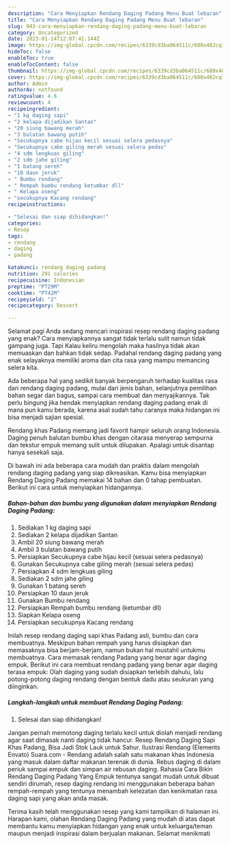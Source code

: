 ```yaml
---
description: "Cara Menyiapkan Rendang Daging Padang Menu Buat lebaran"
title: "Cara Menyiapkan Rendang Daging Padang Menu Buat lebaran"
slug: 943-cara-menyiapkan-rendang-daging-padang-menu-buat-lebaran
category: Uncategorized
date: 2023-01-14T12:07:41.144Z
image: https://img-global.cpcdn.com/recipes/6339cd3ba064511c/680x482cq70/rendang-daging-padang-foto-resep-utama.jpg
hideToc: false
enableToc: true
enableTocContent: false
thumbnail: https://img-global.cpcdn.com/recipes/6339cd3ba064511c/680x482cq70/rendang-daging-padang-foto-resep-utama.jpg
cover: https://img-global.cpcdn.com/recipes/6339cd3ba064511c/680x482cq70/rendang-daging-padang-foto-resep-utama.jpg
author: Admin
authorAv: notfound
ratingvalue: 4.6
reviewcount: 4
recipeingredient:
- "1 kg daging sapi"
- "2 kelapa dijadikan Santan"
- "20 siung bawang merah"
- "3 bulatan bawang putih"
- "Secukupnya cabe hijau kecil sesuai selera pedasnya"
- "Secukupnya cabe giling merah sesuai selera pedas"
- "4 sdm lengkuas giling"
- "2 sdm jahe giling"
- "1 batang sereh"
- "10 daun jeruk"
- " Bumbu rendang"
- " Rempah bumbu rendang ketumbar dll"
- " Kelapa oseng"
- "secukupnya Kacang rendang"
recipeinstructions:

- "Selesai dan siap dihidangkan!"
categories:
- Resep
tags:
- rendang
- daging
- padang

katakunci: rendang daging padang 
nutrition: 291 calories
recipecuisine: Indonesian
preptime: "PT29M"
cooktime: "PT42M"
recipeyield: "2"
recipecategory: Dessert

---
```



Selamat pagi Anda sedang mencari inspirasi resep rendang daging padang yang enak? Cara menyiapkannya sangat tidak terlalu sulit namun tidak gampang juga. Tapi Kalau keliru mengolah maka hasilnya tidak akan memuaskan dan bahkan tidak sedap. Padahal rendang daging padang yang enak selayaknya memiliki aroma dan cita rasa yang mampu memancing selera kita.


Ada beberapa hal yang sedikit banyak berpengaruh terhadap kualitas rasa dari rendang daging padang, mulai dari jenis bahan, selanjutnya pemilihan bahan segar dan bagus, sampai cara membuat dan menyajikannya. Tak perlu bingung jika hendak menyiapkan rendang daging padang enak di mana pun kamu berada, karena asal sudah tahu caranya maka hidangan ini bisa menjadi sajian spesial.

Rendang khas Padang memang jadi favorit hampir seluruh orang Indonesia. Daging penuh balutan bumbu khas dengan citarasa menyerap sempurna dan tekstur empuk memang sulit untuk dilupakan. Apalagi untuk disantap hanya sesekali saja.


Di bawah ini ada beberapa cara mudah dan praktis dalam mengolah rendang daging padang yang siap dikreasikan. Kamu bisa menyiapkan Rendang Daging Padang memakai 14 bahan dan 0 tahap pembuatan. Berikut ini cara untuk menyiapkan hidangannya.

<!--inarticleads1-->

##### Bahan-bahan dan bumbu yang digunakan dalam menyiapkan Rendang Daging Padang:

1. Sediakan 1 kg daging sapi
1. Sediakan 2 kelapa dijadikan Santan
1. Ambil 20 siung bawang merah
1. Ambil 3 bulatan bawang putih
1. Persiapkan Secukupnya cabe hijau kecil (sesuai selera pedasnya)
1. Gunakan Secukupnya cabe giling merah (sesuai selera pedas)
1. Persiapkan 4 sdm lengkuas giling
1. Sediakan 2 sdm jahe giling
1. Gunakan 1 batang sereh
1. Persiapkan 10 daun jeruk
1. Gunakan  Bumbu rendang
1. Persiapkan  Rempah bumbu rendang (ketumbar dll)
1. Siapkan  Kelapa oseng
1. Persiapkan secukupnya Kacang rendang


Inilah resep rendang daging sapi khas Padang asli, bumbu dan cara membuatnya. Meskipun bahan rempah yang harus disiapkan dan memasaknya bisa berjam-berjam, namun bukan hal mustahil untukmu membuatnya. Cara memasak rendang Padang yang benar agar daging empuk. Berikut ini cara membuat rendang padang yang benar agar daging terasa empuk: Olah daging yang sudah disiapkan terlebih dahulu, lalu potong-potong daging rendang dengan bentuk dadu atau seukuran yang diinginkan. 

<!--inarticleads2-->

##### Langkah-langkah untuk membuat Rendang Daging Padang:


1. Selesai dan siap dihidangkan!

Jangan pernah memotong daging terlalu kecil untuk diolah menjadi rendang agar saat dimasak nanti daging tidak hancur. Resep Rendang Daging Sapi Khas Padang, Bisa Jadi Stok Lauk untuk Sahur. Ilustrasi Rendang (Elements Envato) Suara.com - Rendang adalah salah satu makanan khas Indonesia yang masuk dalam daftar makanan terenak di dunia. Rebus daging di dalam periuk sampai empuk dan simpan air rebusan daging. Rahasia Cara Bikin Rendang Daging Padang Yang Empuk tentunya sangat mudah untuk dibuat sendiri dirumah, resep daging rendang ini menggunakan beberapa bahan rempah-rempah yang tentunya menambah kelezatan dan kenikmatan rasa daging sapi yang akan anda masak. 

Terima kasih telah menggunakan resep yang kami tampilkan di halaman ini. Harapan kami, olahan Rendang Daging Padang yang mudah di atas dapat membantu kamu menyiapkan hidangan yang enak untuk keluarga/teman maupun menjadi inspirasi dalam berjualan makanan. Selamat menikmati

